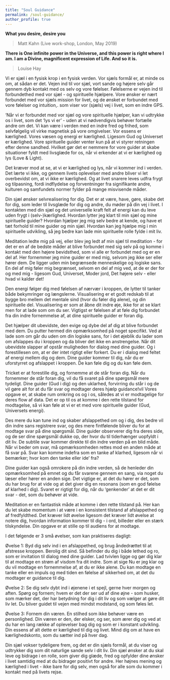 ```yaml
---
title: "Soul Guidance"
permalink: /soul-guidance/
author_profile: true
---
```


**What you desire, desire you**
> Matt Kahn (Live work-shop, London, May 2019)

**There is One infinite power in the Universe, and this power is right where I am. I am a Divine, magnificent expression of Life. And so it is.** 
> Louise Hay

Vi er sjæl i en fysisk krop i en fysisk verden. Vor sjæls formål er, at minde os om, at sådan er det. 
Vejen ind til vor sjæl, vort sande og højere selv går gennem dyb kontakt med os selv og vore følelser. Følelserne er vejen ind til forbundethed med vor sjæl - og spirituelle hjælpere.  Vore ønsker er nært forbundet med vor sjæls mission for livet, og de ønsket er forbundet med vore følelser og intuition,.  som viser vor (sjæls) vej i livet, som en indre GPS.

‘Når vi er forbundet med vor sjæl og vore spirituelle hjælper, kan vi udtrykke os i livet, som det ‘lys vi er’ - uden at vi nødvendigvis behøver fortælle andre om det. Vi kan være i verden med en indre fred og frihed, som selvfølgelig vil virke magnetisk på vore omgivelser.
Vor essens er kærlighed. Vores væsen og energi er kærlighed. Ligesom Gud og Universet er kærlighed. Vore spirituelle guider venter kun på at vi styrer retningen efter denne sandhed. Hvilket gør det er nemmere for vore guider at skabe situationer fyldt med livsglæde for os, når vi erkender at vi er kærlighed og lys (Love & Light).

Det kræver mod at se, at vi er kærlighed og lys, når vi kommer ind i verden. Det lærte vi ikke, og gennem livets oplevelser med andre bliver vi let overbevidst om, at vi ikke er kærlighed. Og at livet snarere leves udfra frygt og tilpasning, fordi indflydelse og forventninger fra signifikante andre, kulturen og samfundets normer fylder på mange misvisende måder.

Din sjæl ønsker selvrealisering for dig. Det er at være, have, gøre, skabe det for dig, som leder til livsglæde for dig og andre, du møder på din vej i livet. I kontakten med din sjæl og det universelle kraft felt af energi kan du leve uden frygt i (selv-)kærlighed.
Hvordan lytter jeg klart til min sjæl og mine spirituelle guider? Hvordan hjælper jeg mig selv bedre at kende, og have et tæt forhold til mine guider og min sjæl. Hvordan kan jeg hjælpe mig i min spirituelle udvikling, så jeg bedre kan lade min spirituelle rolle fylde i mit liv.

Meditation ledte mig på vej, eller blev jeg ledt af min sjæl til meditation - for det er en af de bedste måder at blive forbundet med sig selv på og komme i kontakt med den højere bevidsthed, som vi alle er forbundet med og er en del af. Her fornemmer jeg mine guider er med mig, selvom jeg ikke ser eller hører dem. De ligger uden min begrænsede menneskelige og logiske sans.
En del af mig føler mig begrænset, selvom en del af mig ved, at de er der for og med mig - ligesom Gud, Universet, Moder jord, Det højere selv - eller hvad vi kalder det!

Den energi følger dig med følelsen af nærvær i kroppen, de lytter til tanker både bekymringer og længslerne. Visualisering er et godt redskab til at bygge bro mellem det mentale sind (hvor du føler dig alene), og din spirituelle del. Visualisering er som at åbne dit indre øje, ikke for at se klart men for at lade som om du ser. Vigtigst er følelsen af at føle dig forbundet fra din indre fornemmelse af, at dine spirituelle guider er foran dig.

Det hjælper dit ubevidste, den evige og dybe del af dig at blive forbundet med dem. Du putter hermed din opmærksomhed på noget specifikt. 
Ved at lade som om går du uden om din logiske sans, for i det øjeblik du lader som om afslappes du i kroppen og da bliver det ikke en anstrengelse. Når dit ubevidste slapper af opstår muligheden for dialog med dine guider. Og i forestillesen om, at er der intet rigtigt eller forkert. Du er i dialog med feltet af energi mellem dig og dem. Dine guider kommer til dig, når du er uforstyrret og afslappet i kroppen. De kan føle dig og du kan føle dem.

Tricket er at forestille dig, og fornemme at de står foran dig. Når du fornemmer de står foran dig, vil du få svaret på dine spørgsmål mere tydeligt. Dine guider (Gud i dig) og den uklarhed, forvirring du står i og de vil gøre alt for at du får svar og modtager deres hjælp guidance!vil
Vores opgave er, at skabe rum omkring os og i os, således at vi er modtagelige for deres flow af data. Det er op til os at komme i den rette tilstand for modtagelse, så vi kan føle at vi er et med vore spirituelle guider (Gud, Universets energi).

Des mere du kan tune ind og skaber afslappethed om og i dig, des bedre vil din indre sans registrere svar, og des mere fintfølende bliver du for at modtage svar på dine spørgsmål. Dine guider observerer dig fra deres side, og de ser dine spørgsmål dukke op, der hvor du til tiderhænger uopfyldt i dit liv.
De subtile svar kommer direkte til din indre verden på en blid måde. Når vi beder om svar, må opmærksomheden rettes mod en anden måde at få svar på. Svar kan komme indefra som en tanke af klarhed, ligesom når vi bemærker; hvor kom den tanke eller ide’ fra?

Dine guider kan også omrokere på din indre verden, så de henleder din opmærksomhed på emnet og du får svarene gennem en sang, via noget du læser eller hører en anden sige. Det vigtige er,  at det du hører er det, som du har brug for at vide og at det giver dig en resonans (som en god følelse af klarhed i dig). Svaret er rigtigt for dig, når du ‘genkender’ at det er dit svar - det, som du behøver at vide.

Meditation er en fantastisk måde at komme i den rette tilstand på. Her kan du let skabe momentum i at være i en konsistent tilstand af afslappethed og af fredfyldthed. Det kræver lidt øvelse ligesom det kræver lidt øvelse at notere dig, hvordan information kommer til dig - i ord, billeder eller en stærk tilskyndelse. Din opgave er at stille op til audiens for at modtage.

I det følgende er 3 små øvelser, som kan praktiseres dagligt:

Øvelse 1: Byd dig selv ind i en afslappethed, og brug åndedrættet til at afstresse kroppen. Berolig dit sind. Så befinder du dig i både lethed og ro, som er invitation til dialog med dine guider. Lad tvivlen ligge og gør dig klar til at modtage en strøm af visdom fra dit indre. Som at sige Nu er jeg klar og du vil modtage en fornemmelse af, at du er ikke alene. Du kan modtage en tanke eller en impuls og med tiden en følelse af sikkerhed om,  at det du modtager er guidance til dig.

Øvelse 2: Se dig selv dybt ind i øjenene i et spejl, gerne hver morgen og aften. Spørg og fornem; hvem er det der ser ud af dine øjne - som husker, som mærker det, der har betydning for dig i dit liv og som vælger at gøre dit liv let. Du bliver guidet til vejen med mindst modstand, og som føles let.

Øvelse 3: Fornem din væren. En stilhed som ikke behøver være en personlighed. Din væren er den, der elsker, og ser, som ærer dig og ved at du har en lang række af oplevelser bag dig og som er i konstant udvikling. Din essens af alt dette er kærlighed til dig og livet. Mind dig om at have en kærlighedskonto, som du sætter ind på hver dag.

Din sjæl vokser tydeligere frem, og det er din sjæls formål, at du viser og udtrykker dig som dit naturlige sande selv i dit liv. Din sjæl ønsker at du skal leve og bidrage i en rolle, som giver dig glæde, fred og opfylder dine ønsker i livet samtidig med at du bidrager positivt for andre. Her højnes mening og kærlighed i livet - ikke bare for dig selv, men også for alle som du kommer i kontakt med på livets rejse.


